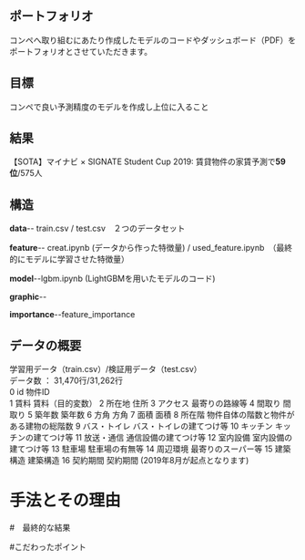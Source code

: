 ## ポートフォリオ
コンペへ取り組むにあたり作成したモデルのコードやダッシュボード（PDF）をポートフォリオとさせていただきます。

## 目標
コンペで良い予測精度のモデルを作成し上位に入ること

## 結果
【SOTA】マイナビ × SIGNATE Student Cup 2019: 賃貸物件の家賃予測で**59位**/575人
## 構造
**data**-- train.csv / test.csv　２つのデータセット

**feature**--
creat.ipynb (データから作った特徴量) / used_feature.ipynb　（最終的にモデルに学習させた特徴量）

**model**--lgbm.ipynb (LightGBMを用いたモデルのコード)

**graphic**--

**importance**--feature_importance

## データの概要
学習用データ（train.csv）/検証用データ（test.csv）  
データ数 ： 31,470行/31,262行  
0	id	物件ID  
1	賃料	賃料（目的変数）
2	所在地	住所
3	アクセス	最寄りの路線等
4	間取り	間取り
5	築年数	築年数
6	方角	方角
7	面積	面積
8	所在階	物件自体の階数と物件がある建物の総階数
9	バス・トイレ	バス・トイレの建てつけ等
10	キッチン	キッチンの建てつけ等
11	放送・通信	通信設備の建てつけ等
12	室内設備	室内設備の建てつけ等
13	駐車場	駐車場の有無等
14	周辺環境	最寄りのスーパー等
15	建築構造	建築構造
16	契約期間	契約期間 (2019年8月が起点となります)
# 手法とその理由
#　最終的な結果

#こだわったポイント
